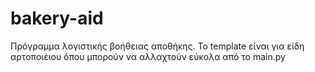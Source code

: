 # bakery-aid

Πρόγραμμα λογιστικής βοήθειας αποθήκης.
Το template είναι για είδη αρτοποιέιου όπου μπορούν να αλλαχτούν εύκολα από το main.py
